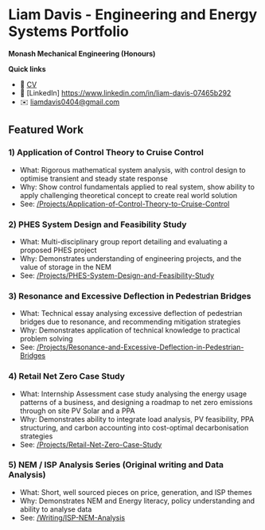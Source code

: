 # Liam Davis - Engineering and Energy Systems Portfolio

**Monash Mechanical Engineering (Honours)**

**Quick links**
- 📄 [CV](CV/Liam_Davis_Resume.pdf)
- 🔗 [LinkedIn] https://www.linkedin.com/in/liam-davis-07465b292
- ✉️ liamdavis0404@gmail.com

## Featured Work

### 1) Application of Control Theory to Cruise Control
- What: Rigorous mathematical system analysis, with control design to optimise transient and steady state response
- Why: Show control fundamentals applied to real system, show ability to apply challenging theoretical concept to create real world solution
- See: [/Projects/Application-of-Control-Theory-to-Cruise-Control](/Projects/Application-of-Control-Theory-to-Cruise-Control)

### 2) PHES System Design and Feasibility Study
- What: Multi-disciplinary group report detailing and evaluating a proposed PHES project
- Why: Demonstrates understanding of engineering projects, and the value of storage in the NEM
- See: [/Projects/PHES-System-Design-and-Feasibility-Study](/Projects/PHES-System-Design-and-Feasibility-Study)

### 3) Resonance and Excessive Deflection in Pedestrian Bridges
- What: Technical essay analysing excessive deflection of pedestrian bridges due to resonance, and recommending mitigation strategies
- Why: Demonstrates application of technical knowledge to practical problem solving
- See: [/Projects/Resonance-and-Excessive-Deflection-in-Pedestrian-Bridges](/Projects/Resonance-and-Excessive-Deflection-in-Pedestrian-Bridges)

### 4) Retail Net Zero Case Study
- What: Internship Assessment case study analysing the energy usage patterns of a business, and designing a roadmap to net zero emissions through on site PV Solar and a PPA
- Why: Demonstrates ability to integrate load analysis, PV feasibility, PPA structuring, and carbon accounting into cost-optimal decarbonisation strategies
- See: [/Projects/Retail-Net-Zero-Case-Study](/Projects/Retail-Net-Zero-Case-Study)

### 5) NEM / ISP Analysis Series (Original writing and Data Analysis)
- What: Short, well sourced pieces on price, generation, and ISP themes
- Why: Demonstrates NEM and Energy literacy, policy understanding and ability to analyse data
- See: [/Writing/ISP-NEM-Analysis](/Writing/ISP-NEM-Analysis)
